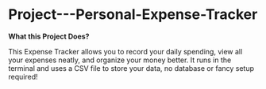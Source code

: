 # Project---Personal-Expense-Tracker

**What this Project Does?**


This Expense Tracker allows you to record your daily spending, view all your expenses neatly, and organize your money better. It runs in the terminal and uses a CSV file to store your data, no database or fancy setup required!
